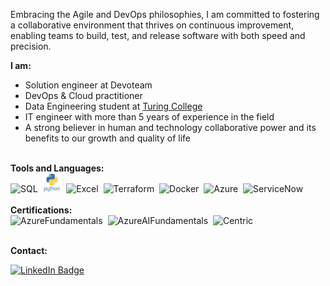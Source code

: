 Embracing the Agile and DevOps philosophies, I am committed to fostering a collaborative environment that thrives on continuous improvement, enabling teams to build, test, and release software with both speed and precision.

<b>I am:</b>
- Solution engineer at Devoteam
- DevOps & Cloud practitioner
- Data Engineering student at [Turing College](https://www.turingcollege.com/)
- IT engineer with more than 5 years of experience in the field
- A strong believer in human and technology collaborative power and its benefits to our growth and quality of life

<br>
<b>Tools and Languages:</b>   
<br><div>
  <img src="https://github.com/redbooth/free-file-icons/blob/master/512px/sql.png" title="SQL" alt="SQL" width="30" height="30"/>&nbsp;
  <img src="https://github.com/devicons/devicon/blob/master/icons/python/python-original-wordmark.svg" title="Python"  alt="Python" width="30" height="30"/>&nbsp;
  <img src="https://github.com/sempostma/office365-icons/blob/master/svg/excel.svg" title="Excel"  alt="Excel" width="30" height="30"/>&nbsp;
  <img src="https://static-00.iconduck.com/assets.00/terraform-icon-1803x2048-hodrzd3t.png" title="Terraform" alt="Terraform" width="30" height="30"/>&nbsp;
  <img src="https://w7.pngwing.com/pngs/627/244/png-transparent-docker-logo-logos-logos-and-brands-icon-thumbnail.png" title="Docker" alt="Docker" width="30" height="30"/>&nbsp;
<img src="https://swimburger.net/media/ppnn3pcl/azure.png" title="Azure" alt="Azure" width="30" height="30"/>&nbsp;
  <img src="https://cdn.icon-icons.com/icons2/2699/PNG/512/servicenow_logo_icon_168835.png" title="ServiceNow" alt="ServiceNow" width="30" height="30"/>&nbsp;
</div>

<br>
<b>Certifications:</b>   
<br><div>
 <img src="https://images.credly.com/images/be8fcaeb-c769-4858-b567-ffaaa73ce8cf/image.png" title="AzureFundamentals" alt="AzureFundamentals" width="100" height="100"/>&nbsp;
  <img src="https://images.squarespace-cdn.com/content/v1/624f533702b64e5c9c78e131/1678942955789-QY2AY83IJ497E181JUDZ/AI-900+Badge.png" title="AzureAIFundamentals" alt="AzureAIFundamentals" width="100" height="100"/>&nbsp;
 <img src="https://getspace.cloud/cloud/apps/files_sharing/publicpreview/2YZ2qBR6i7rYgtH?file=/&fileId=60353124&x=1925&y=940&a=true&etag=7041c406fe2ee88e1e751d225ab57f6b" title="Centric" alt="Centric" width="100" height="100"/>&nbsp;
</div>  

<br><b>Contact:</b>
<div id="badges">
  <a href="https://www.linkedin.com/in/karolismickus/">
    <img src="https://img.shields.io/badge/LinkedIn-blue?style=for-the-badge&logo=linkedin&logoColor=white" alt="LinkedIn Badge"/>
  </a>
</div>
